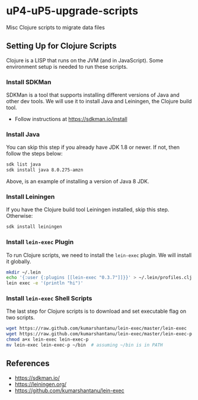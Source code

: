 # uP4-uP5-upgrade-scripts
Misc Clojure scripts to migrate data files

## Setting Up for Clojure Scripts

Clojure is a LISP that runs on the JVM (and in JavaScript). Some environment setup is needed to run these scripts.

### Install SDKMan

SDKMan is a tool that supports installing different versions of Java and other dev tools.
We will use it to install Java and Leiningen, the Clojure build tool.

- Follow instructions at https://sdkman.io/install

### Install Java

You can skip this step if you already have JDK 1.8 or newer. If not, then follow the steps below:

```bash
sdk list java
sdk install java 8.0.275-amzn
```

Above, is an example of installing a version of Java 8 JDK.

### Install Leiningen

If you have the Clojure build tool Leiningen installed, skip this step. Otherwise:

```bash
sdk install leiningen
```
### Install `lein-exec` Plugin

To run Clojure scripts, we need to install the `lein-exec` plugin. We will install it globally.

```bash
mkdir ~/.lein
echo '{:user {:plugins [[lein-exec "0.3.7"]]}}' > ~/.lein/profiles.clj
lein exec -e '(println "hi")'
```

### Install `lein-exec` Shell Scripts

The last step for Clojure scripts is to download and set executable flag on two scripts.

```bash
wget https://raw.github.com/kumarshantanu/lein-exec/master/lein-exec
wget https://raw.github.com/kumarshantanu/lein-exec/master/lein-exec-p
chmod a+x lein-exec lein-exec-p
mv lein-exec lein-exec-p ~/bin  # assuming ~/bin is in PATH
```

## References
- https://sdkman.io/
- https://leiningen.org/
- https://github.com/kumarshantanu/lein-exec
